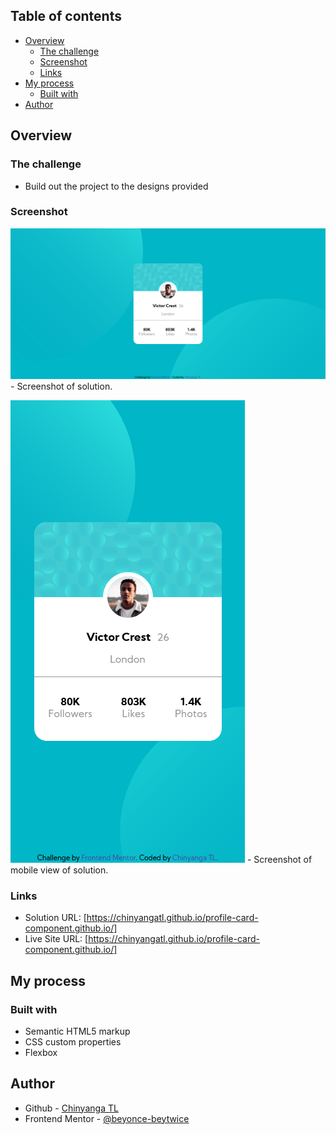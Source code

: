 ## Table of contents

- [Overview](#overview)
  - [The challenge](#the-challenge)
  - [Screenshot](#screenshot)
  - [Links](#links)
- [My process](#my-process)
  - [Built with](#built-with)
- [Author](#author)

## Overview

### The challenge

- Build out the project to the designs provided

### Screenshot

![](./screenshot.png) - Screenshot of solution. 

![](./screenshot-mobile.png) - Screenshot of mobile view of solution. 

### Links

- Solution URL: [https://chinyangatl.github.io/profile-card-component.github.io/]
- Live Site URL: [https://chinyangatl.github.io/profile-card-component.github.io/]

## My process

### Built with

- Semantic HTML5 markup
- CSS custom properties
- Flexbox

## Author

- Github - [Chinyanga TL](https://github.com/ChinyangaTL)
- Frontend Mentor - [@beyonce-beytwice](https://www.frontendmentor.io/profile/beyonce-beytwice)

